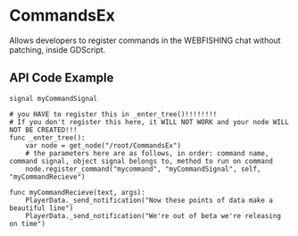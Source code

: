 # CommandsEx

Allows developers to register commands in the WEBFISHING chat without patching, inside GDScript.

## API Code Example

```
signal myCommandSignal

# you HAVE to register this in _enter_tree()!!!!!!!!
# If you don't register this here, it WILL NOT WORK and your node WILL NOT BE CREATED!!!
func _enter_tree():
    var node = get_node("/root/CommandsEx")
    # the parameters here are as follows, in order: command name, command signal, object signal belongs to, method to run on command
    node.register_command("mycommand", "myCommandSignal", self, "myCommandRecieve")
    
func myCommandRecieve(text, args):
    PlayerData._send_notification("Now these points of data make a beautiful line")
    PlayerData._send_notification("We're out of beta we're releasing on time")
```
